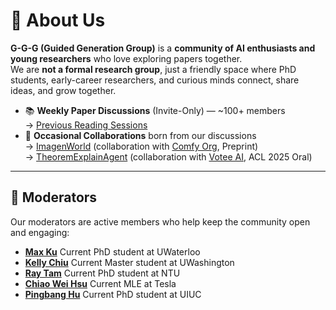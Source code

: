 # 🧠 About Us

**G-G-G (Guided Generation Group)** is a **community of AI enthusiasts and young researchers** who love exploring papers together.  
We are **not a formal research group**, just a friendly space where PhD students, early-career researchers, and curious minds connect, share ideas, and grow together.

- 📚 **Weekly Paper Discussions** (Invite-Only) — ~100+ members  
  → [Previous Reading Sessions](https://github.com/GuidedGenerationGroup/crisp-dl-read)
- 🔬 **Occasional Collaborations** born from our discussions  
  → [ImagenWorld](https://tiger-ai-lab.github.io/ImagenWorld/) (collaboration with [Comfy Org](https://github.com/comfy-org), Preprint)  
  → [TheoremExplainAgent](https://tiger-ai-lab.github.io/TheoremExplainAgent/) (collaboration with [Votee AI](https://votee.ai/), ACL 2025 Oral)

---

## 👥 Moderators

Our moderators are active members who help keep the community open and engaging:

- [**Max Ku**](https://kuwingfung.github.io/)  Current PhD student at UWaterloo
- [**Kelly Chiu**](https://scholar.google.com/citations?user=8M1R70gAAAAJ&hl=en)  Current Master student at UWashington
- [**Ray Tam**](https://scholar.google.com/citations?user=WVv1_h0AAAAJ&hl=en)  Current PhD student at NTU
- [**Chiao Wei Hsu**](https://linkedin.com/in/chiao-wei-hsu)  Current MLE at Tesla
- [**Pingbang Hu**](https://pbb.wtf/) Current PhD student at UIUC
